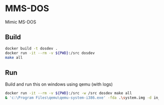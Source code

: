 # MMS-DOS
Mimic MS-DOS

## Build

```bash
docker build -t dosdev .
docker run -it --rm -v ${PWD}:/src dosdev
make all
```

## Run

Build and run this on windows using qemu (with logs)
```bash
docker run -it --rm -v ${PWD}:/src -w /src dosdev make all
& 'c:\Program Files\qemu\qemu-system-i386.exe' -fda .\system.img -d in_asm -D qemu.log
```